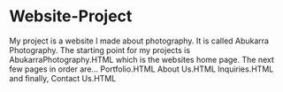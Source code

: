 # Website-Project
My project is a website I made about photography.
It is called Abukarra Photography.
The starting point for my projects is AbukarraPhotography.HTML which is the websites home page.
The next few pages in order are...
Portfolio.HTML
About Us.HTML
Inquiries.HTML
and finally, Contact Us.HTML
